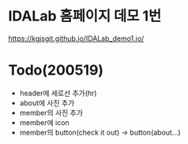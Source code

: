 # IDALab 홈페이지 데모 1번
 https://kgjsgit.github.io/IDALab_demo1.io/


# Todo(200519)
- header에 세로선 추가(hr)
- about에 사진 추가
- member의 사진 추가
- member에 icon 
- member의 button(check it out) -> button(about...)
